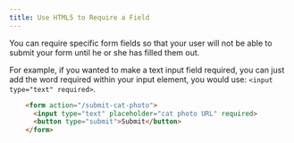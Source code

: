 ```yaml
---
title: Use HTML5 to Require a Field
---
```

You can require specific form fields so that your user will not be able to submit your form until he or she has filled them out.

For example, if you wanted to make a text input field required, you can just add the word required within your input element, you would use: `<input type="text" required>`.

```html
    <form action="/submit-cat-photo">
      <input type="text" placeholder="cat photo URL" required>
      <button type="submit">Submit</button>
    </form>
```
